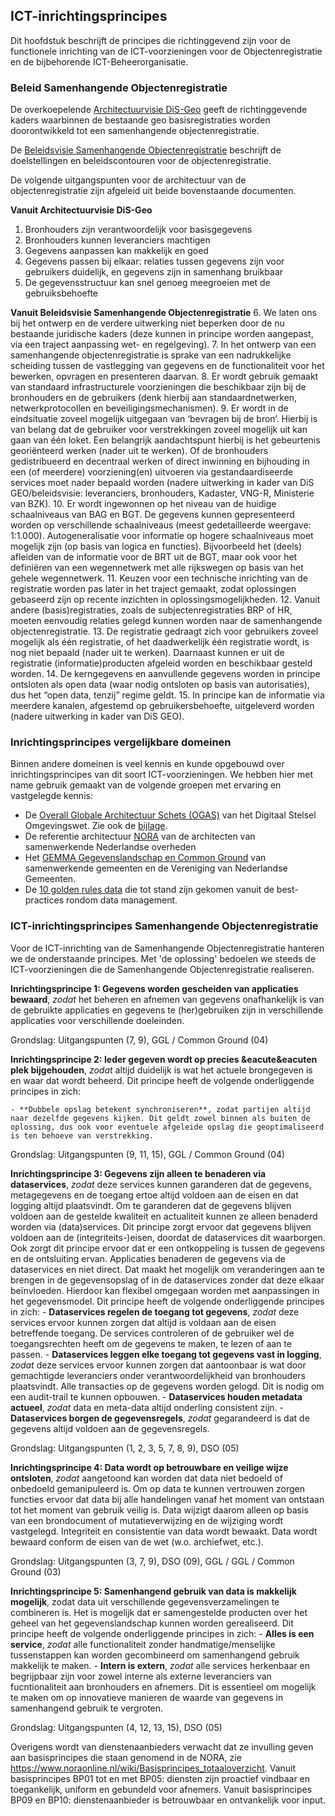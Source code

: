 ## ICT-inrichtingsprincipes

Dit hoofdstuk beschrijft de principes die richtinggevend zijn voor de functionele inrichting van de ICT-voorzieningen voor de Objectenregistratie en de bijbehorende ICT-Beheerorganisatie. 

### Beleid Samenhangende Objectenregistratie

De overkoepelende [Architectuurvisie DiS-Geo](https://www.geobasisregistraties.nl/documenten/publicatie/2020/07/16/houtskoolschets-architectuurvisie-dis-geo) geeft de richtinggevende kaders waarbinnen de bestaande geo basisregistraties worden doorontwikkeld tot een samenhangende objectenregistratie.

De [Beleidsvisie Samenhangende Objectenregistratie](https://www.geobasisregistraties.nl/documenten/beleidsnota/2019/11/29/beleidsvisie-samenhangende-objectenregistratie) beschrijft de doelstellingen en beleidscontouren voor de objectenregistratie.  

De volgende uitgangspunten voor de architectuur van de objectenregistratie zijn afgeleid uit beide bovenstaande documenten.

**Vanuit Architectuurvisie DiS-Geo**
 1. Bronhouders zijn verantwoordelijk voor basisgegevens
 2. Bronhouders kunnen leveranciers machtigen
 3. Gegevens aanpassen kan makkelijk en goed
 4. Gegevens passen bij elkaar: relaties tussen gegevens zijn voor gebruikers duidelijk, en gegevens zijn in samenhang bruikbaar
 5. De gegevensstructuur kan snel genoeg meegroeien met de gebruiksbehoefte

**Vanuit Beleidsvisie Samenhangende Objectenregistratie**
 6. We laten ons bij het ontwerp en de verdere uitwerking niet beperken door de nu bestaande juridische kaders (deze kunnen in principe worden aangepast, via een traject aanpassing wet- en regelgeving).
 7. In het ontwerp van een samenhangende objectenregistratie is sprake van een nadrukkelijke scheiding tussen de vastlegging van gegevens en de functionaliteit voor het bewerken, opvragen en presenteren daarvan.
 8. Er wordt gebruik gemaakt van standaard infrastructurele voorzieningen die beschikbaar zijn bij de bronhouders en de gebruikers (denk hierbij aan standaardnetwerken, netwerkprotocollen en beveiligingsmechanismen).
 9. Er wordt in de eindsituatie zoveel mogelijk uitgegaan van ‘bevragen bij de bron’. Hierbij is van belang dat de gebruiker voor verstrekkingen zoveel mogelijk uit kan gaan van één loket. Een belangrijk aandachtspunt hierbij is het gebeurtenis georiënteerd werken (nader uit te werken). Of de bronhouders gedistribueerd en decentraal werken of direct inwinning en bijhouding in een (of meerdere) voorziening(en) uitvoeren via gestandaardiseerde services moet nader bepaald worden (nadere uitwerking in kader van DiS GEO/beleidsvisie: leveranciers, bronhouders, Kadaster, VNG-R, Ministerie van BZK).
 10. Er wordt ingewonnen op het niveau van de huidige schaalniveaus van BAG en BGT. De gegevens kunnen gepresenteerd worden op verschillende schaalniveaus (meest gedetailleerde weergave: 1:1.000). Autogeneralisatie voor informatie op hogere schaalniveaus moet mogelijk zijn (op basis van logica en functies). Bijvoorbeeld het (deels) afleiden van de informatie voor de BRT uit de BGT, maar ook voor het definiëren van een wegennetwerk met alle rijkswegen op basis van het gehele wegennetwerk.
 11. Keuzen voor een technische inrichting van de registratie worden pas later in het traject gemaakt, zodat oplossingen gebaseerd zijn op recente inzichten in oplossingsmogelijkheden.
 12. Vanuit andere (basis)registraties, zoals de subjectenregistraties BRP of HR, moeten eenvoudig relaties gelegd kunnen worden naar de samenhangende objectenregistratie.
 13. De registratie gedraagt zich voor gebruikers zoveel mogelijk als één registratie, of het daadwerkelijk één registratie wordt, is nog niet bepaald (nader uit te werken). Daarnaast kunnen er uit de registratie (informatie)producten afgeleid worden en beschikbaar gesteld worden.
 14. De kerngegevens en aanvullende gegevens worden in principe ontsloten als open data (waar nodig ontsloten op basis van autorisaties), dus het “open data, tenzij” regime geldt.
 15. In principe kan de informatie via meerdere kanalen, afgestemd op gebruikersbehoefte, uitgeleverd worden (nadere uitwerking in kader van DiS GEO).


### Inrichtingsprincipes vergelijkbare domeinen

Binnen andere domeinen is veel kennis en kunde opgebouwd over inrichtingsprincipes van dit soort ICT-voorzieningen. We hebben hier met name gebruik gemaakt van de volgende groepen met ervaring en vastgelegde kennis:
- De [Overall Globale Architectuur Schets (OGAS)](https://aandeslagmetdeomgevingswet.nl/publish/library/219/dso_-_gas_-_overall_gas_1.pdf) van het Digitaal Stelsel Omgevingswet. Zie ook de [bijlage](#inrichtingsprincipes-digitaal-stelsel-omgevingwet).
- De referentie architectuur [NORA](#basisprincipes-nora) van de architecten van samenwerkende Nederlandse overheden  
- Het [GEMMA Gegevenslandschap en Common Ground](#architectuurprincipes-gemma-gegevenslandschap-en-common-ground) van samenwerkende gemeenten en de Vereniging van Nederlandse Gemeenten.
- De [10 golden rules data](#de-10-golden-rules-data) die tot stand zijn gekomen vanuit de best-practices rondom data management.


### ICT-inrichtingsprincipes Samenhangende Objectenregistratie

Voor de ICT-inrichting van de Samenhangende Objectenregistratie hanteren we de onderstaande principes. Met 'de oplossing' bedoelen we steeds de ICT-voorzieningen die de Samenhangende Objectenregistratie realiseren.

**Inrichtingsprincipe 1: Gegevens worden gescheiden van applicaties bewaard**, *zodat* het beheren en afnemen van gegevens onafhankelijk is van de gebruikte applicaties en gegevens te (her)gebruiken zijn in verschillende applicaties voor verschillende doeleinden.
 
Grondslag: Uitgangspunten (7, 9), GGL / Common Ground (04)

**Inrichtingsprincipe 2: Ieder gegeven wordt op precies &eacute&eacuten plek bijgehouden**, *zodat* altijd duidelijk is wat het actuele brongegeven is en waar dat wordt beheerd. Dit principe heeft de volgende onderliggende principes in zich:

    - **Dubbele opslag betekent synchroniseren**, zodat partijen altijd naar dezelfde gegevens kijken. Dit geldt zowel binnen als buiten de oplossing, dus ook voor eventuele afgeleide opslag die geoptimaliseerd is ten behoeve van verstrekking.

Grondslag: Uitgangspunten (9, 11, 15), GGL / Common Ground (04)

**Inrichtingsprincipe 3: Gegevens zijn alleen te benaderen via dataservices**, *zodat* deze services kunnen garanderen dat de gegevens, metagegevens en de toegang ertoe altijd voldoen aan de eisen en dat logging altijd plaatsvindt. Om te garanderen dat de gegevens blijven voldoen aan de gestelde kwaliteit en actualiteit kunnen ze alleen benaderd worden via (data)services. Dit principe zorgt ervoor dat gegevens blijven voldoen aan de (integriteits-)eisen, doordat de dataservices dit waarborgen. Ook zorgt dit principe ervoor dat er een ontkoppeling is tussen de gegevens en de ontsluiting ervan. Applicaties benaderen de gegevens via de dataservices en niet direct. Dat maakt het mogelijk om veranderingen aan te brengen in de gegevensopslag of in de dataservices zonder dat deze elkaar beïnvloeden. Hierdoor kan flexibel omgegaan worden met aanpassingen in het gegevensmodel. Dit principe heeft de volgende onderliggende principes in zich:
    - **Dataservices regelen de toegang tot gegevens**, *zodat* deze services ervoor kunnen zorgen dat altijd is voldaan aan de eisen betreffende toegang. De services controleren of de gebruiker wel de toegangsrechten heeft om de gegevens te maken, te lezen of aan te passen.
    - **Dataservices leggen elke toegang tot gegevens vast in logging**, *zodat* deze services ervoor kunnen zorgen dat aantoonbaar is wat door gemachtigde leveranciers onder verantwoordelijkheid van bronhouders plaatsvindt. Alle transacties op de gegevens worden gelogd. Dit is nodig om een audit-trail te kunnen opbouwen.
    - **Dataservices houden metadata actueel**, *zodat* data en meta-data altijd onderling consistent zijn.
    - **Dataservices borgen de gegevensregels**, *zodat* gegarandeerd is dat de gegevens altijd voldoen aan de gegevensregels.

Grondslag: Uitgangspunten (1, 2, 3, 5, 7, 8, 9), DSO (05)
 
**Inrichtingsprincipe 4: Data wordt op betrouwbare en veilige wijze ontsloten**, *zodat* aangetoond kan worden dat data niet bedoeld of onbedoeld gemanipuleerd is. Om op data te kunnen vertrouwen zorgen functies ervoor dat data bij alle handelingen vanaf het moment van ontstaan tot het moment van gebruik veilig is. Data wijzigt daarom alleen op basis van een brondocument of mutatieverwijzing en de wijziging wordt vastgelegd. Integriteit en consistentie van data wordt bewaakt. Data wordt bewaard conform de eisen van de wet (w.o. archiefwet, etc.).

Grondslag: Uitgangspunten (3, 7, 9), DSO (09), GGL / GGL / Common Ground (03)

**Inrichtingsprincipe 5: Samenhangend gebruik van data is makkelijk mogelijk**, zodat data uit verschillende gegevensverzamelingen te combineren is. Het is mogelijk dat er samengestelde producten over het geheel van het gegevenslandschap kunnen worden gerealiseerd. Dit principe heeft de volgende onderliggende principes in zich:
    - **Alles is een service**, *zodat* alle functionaliteit zonder handmatige/menselijke tussenstappen kan worden gecombineerd om samenhangend gebruik makkelijk te maken.
    - **Intern is extern**, *zodat* alle services herkenbaar en begrijpbaar zijn voor zowel interne als externe leveranciers van fucntionaliteit aan bronhouders en afnemers. Dit is essentieel om mogelijk te maken om op innovatieve manieren de waarde van gegevens in samenhangend gebruik te vergroten.

Grondslag: Uitgangspunten (4, 12, 13, 15), DSO (05)



Overigens wordt van dienstenaanbieders verwacht dat ze invulling geven aan basisprincipes die staan genomend in de NORA, zie https://www.noraonline.nl/wiki/Basisprincipes_totaaloverzicht. 
Vanuit basisprincipes BP01 tot en met BP05: diensten zijn proactief vindbaar en toegankelijk, uniform en gebundeld voor afnemers. 
Vanuit basisprincipes BP09 en BP10: dienstenaanbieder is betrouwbaar en ontvankelijk voor input. 


